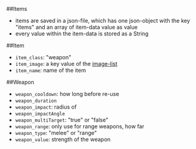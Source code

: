 ##Items
- items are saved in a json-file, which has one json-object with the key "items" and an array of item-data value as value
- every value within the item-data is stored as a String

##Item
+ `item_class`: "weapon"
+ `item_image`: a key value of the [image-list](../image_conventions.md)
+ `item_name`: name of the item

##Weapon
+ `weapon_cooldown`: how long before re-use
+ `weapon_duration`
+ `weapon_impact`: radius of 
+ `weapon_impactAngle`
+ `weapon_multiTarget`: "true" or "false"
+ `weapon_range`: only use for range weapons, how far
+ `weapon_type`: "melee" or "range"
+ `weapon_value`: strength of the weapon
